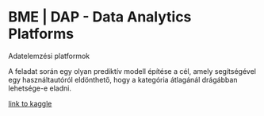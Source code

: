 # BME | DAP - Data Analytics Platforms

Adatelemzési platformok

A feladat során egy olyan prediktív modell építése a cél, amely segítségével egy használtautóról eldönthető, hogy a kategória átlagánál drágábban lehetsége-e eladni.

[link to kaggle](https://www.kaggle.com/c/dap2018-nagyhazi/leaderboard)